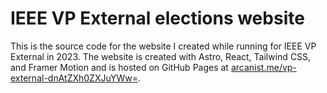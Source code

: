 # IEEE VP External elections website

This is the source code for the website I created while running for IEEE VP External in 2023. The website is created with Astro, React, Tailwind CSS, and Framer Motion and is hosted on GitHub Pages at [arcanist.me/vp-external-dnAtZXh0ZXJuYWw=](https://arcanist.me/vp-external-dnAtZXh0ZXJuYWw=).
